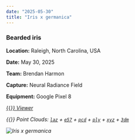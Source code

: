 ```yaml
---
date: "2025-05-30"
title: "Iris x germanica"
---
```


### Bearded iris

**Location:** Raleigh, North Carolina, USA

**Date:** May 30, 2025

**Team:** Brendan Harmon

**Capture:** Neural Radiance Field

**Equipment:** Google Pixel 8

[{{<i class="fas fa-braille">}} Viewer](https://xyz.cct.lsu.edu/data/cloud-forest/iris-germanica-02/iris-germanica-02.html "Iris x germanica viewer")

{{<i class="ms ms-database">}} Point Clouds:
[``laz``](https://xyz.cct.lsu.edu/data/cloud-forest/iris-germanica-02/iris-germanica-02.laz "Iris x germanica LAZ")
+ 
[``e57``](https://xyz.cct.lsu.edu/data/cloud-forest/iris-germanica-02/iris-germanica-02.e57 "Iris x germanica E57")
+ 
[``pcd``](https://xyz.cct.lsu.edu/data/cloud-forest/iris-germanica-02/iris-germanica-02.pcd "Iris x germanica PCD")
+ 
[``ply``](https://xyz.cct.lsu.edu/data/cloud-forest/iris-germanica-02/iris-germanica-02.ply "Iris x germanica PLY")
+ 
[``xyz``](https://xyz.cct.lsu.edu/data/cloud-forest/iris-germanica-02/iris-germanica-02.xyz "Iris x germanica XYZ")
+ 
[``3dm``](https://xyz.cct.lsu.edu/data/cloud-forest/iris-germanica-02/iris-germanica-02.3dm "Iris x germanica 3DM")

![Iris x germanica](../iris-germanica-02.webp)
